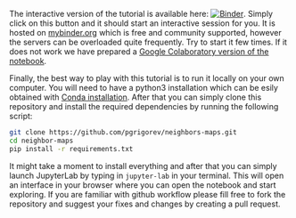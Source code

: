 The interactive version of the tutorial is available here: [![Binder](https://mybinder.org/badge_logo.svg)](https://mybinder.org/v2/gh/pgrigorev/neighbors-maps.git/HEAD?labpath=tutorials%2Fdefect_detection.ipynb). Simply click on this button and it should start an interactive session for you. It is hosted on [mybinder.org](https://mybinder.readthedocs.io/en/latest/) which is free and community supported, however the servers can be overloaded quite frequently. Try to start it few times. If it does not work we have prepared a [Google Colaboratory version of the notebook](https://colab.research.google.com/drive/1lxYW66vzPfTha10RF6YeXekU0I8DKRb9?usp=sharing). 

Finally, the best way to play with this tutorial is to run it locally on your own computer. You will need to have a python3 installation which can be esily obtained with [Conda installation](https://conda.io/projects/conda/en/latest/user-guide/install/index.html#regular-installation). After that you can simply clone this repository and install the required dependencies by running the following script:

```bash
git clone https://github.com/pgrigorev/neighbors-maps.git
cd neighbor-maps
pip install -r requirements.txt
```  

It might take a moment to install everything and after that you can simply launch JupyterLab by typing in `jupyter-lab` in your terminal. This will open an interface in your browser where you can open the notebook and start exploring. If you are familiar with github workflow please fill free to fork the repository and suggest your fixes and changes by creating a pull request.